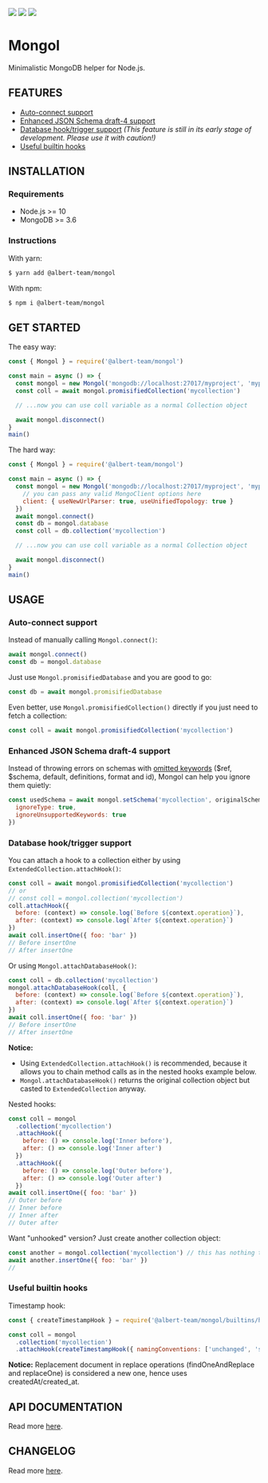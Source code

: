 [![](https://img.shields.io/github/license/albert-team/mongol.svg?style=flat-square)](https://github.com/albert-team/mongol)
[![](https://img.shields.io/npm/v/@albert-team/mongol.svg?style=flat-square)](https://www.npmjs.com/package/@albert-team/mongol)
[![](https://img.shields.io/travis/com/albert-team/mongol.svg?style=flat-square)](https://travis-ci.com/albert-team/mongol)

# Mongol

Minimalistic MongoDB helper for Node.js.

## FEATURES

- [Auto-connect support](#auto-connect-support)
- [Enhanced JSON Schema draft-4 support](#enhanced-json-schema-draft-4-support)
- [Database hook/trigger support](#database-hooktrigger-support) _(This feature is still in its early stage of development. Please use it with caution!)_
- [Useful builtin hooks](#useful-builtin-hooks)

## INSTALLATION

### Requirements

- Node.js >= 10
- MongoDB >= 3.6

### Instructions

With yarn:

```bash
$ yarn add @albert-team/mongol
```

With npm:

```bash
$ npm i @albert-team/mongol
```

## GET STARTED

The easy way:

```js
const { Mongol } = require('@albert-team/mongol')

const main = async () => {
  const mongol = new Mongol('mongodb://localhost:27017/myproject', 'myproject')
  const coll = await mongol.promisifiedCollection('mycollection')

  // ...now you can use coll variable as a normal Collection object

  await mongol.disconnect()
}
main()
```

The hard way:

```js
const { Mongol } = require('@albert-team/mongol')

const main = async () => {
  const mongol = new Mongol('mongodb://localhost:27017/myproject', 'myproject', {
    // you can pass any valid MongoClient options here
    client: { useNewUrlParser: true, useUnifiedTopology: true }
  })
  await mongol.connect()
  const db = mongol.database
  const coll = db.collection('mycollection')

  // ...now you can use coll variable as a normal Collection object

  await mongol.disconnect()
}
main()
```

## USAGE

### Auto-connect support

Instead of manually calling `Mongol.connect()`:

```js
await mongol.connect()
const db = mongol.database
```

Just use `Mongol.promisifiedDatabase` and you are good to go:

```js
const db = await mongol.promisifiedDatabase
```

Even better, use `Mongol.promisifiedCollection()` directly if you just need to fetch a collection:

```js
const coll = await mongol.promisifiedCollection('mycollection')
```

### Enhanced JSON Schema draft-4 support

Instead of throwing errors on schemas with [omitted keywords](https://docs.mongodb.com/manual/reference/operator/query/jsonSchema/#json-schema-omission) ($ref, $schema, default, definitions, format and id), Mongol can help you ignore them quietly:

```js
const usedSchema = await mongol.setSchema('mycollection', originalSchema, {
  ignoreType: true,
  ignoreUnsupportedKeywords: true
})
```

### Database hook/trigger support

You can attach a hook to a collection either by using `ExtendedCollection.attachHook()`:

```js
const coll = await mongol.promisifiedCollection('mycollection')
// or
// const coll = mongol.collection('mycollection')
coll.attachHook({
  before: (context) => console.log(`Before ${context.operation}`),
  after: (context) => console.log(`After ${context.operation}`)
})
await coll.insertOne({ foo: 'bar' })
// Before insertOne
// After insertOne
```

Or using `Mongol.attachDatabaseHook()`:

```js
const coll = db.collection('mycollection')
mongol.attachDatabaseHook(coll, {
  before: (context) => console.log(`Before ${context.operation}`),
  after: (context) => console.log(`After ${context.operation}`)
})
await coll.insertOne({ foo: 'bar' })
// Before insertOne
// After insertOne
```

**Notice:**

- Using `ExtendedCollection.attachHook()` is recommended, because it allows you to chain method calls as in the nested hooks example below.
- `Mongol.attachDatabaseHook()` returns the original collection object but casted to `ExtendedCollection` anyway.

Nested hooks:

```js
const coll = mongol
  .collection('mycollection')
  .attachHook({
    before: () => console.log('Inner before'),
    after: () => console.log('Inner after')
  })
  .attachHook({
    before: () => console.log('Outer before'),
    after: () => console.log('Outer after')
  })
await coll.insertOne({ foo: 'bar' })
// Outer before
// Inner before
// Inner after
// Outer after
```

Want "unhooked" version? Just create another collection object:

```js
const another = mongol.collection('mycollection') // this has nothing to do with coll variable above
await another.insertOne({ foo: 'bar' })
//
```

### Useful builtin hooks

Timestamp hook:

```js
const { createTimestampHook } = require('@albert-team/mongol/builtins/hooks')

const coll = mongol
  .collection('mycollection')
  .attachHook(createTimestampHook({ namingConventions: ['unchanged', 'snakecase'] }))
```

**Notice:** Replacement document in replace operations (findOneAndReplace and replaceOne) is considered a new one, hence uses createdAt/created_at.

## API DOCUMENTATION

Read more [here](https://albert-team.github.io/mongol).

## CHANGELOG

Read more [here](https://github.com/albert-team/mongol/blob/master/CHANGELOG.md).
